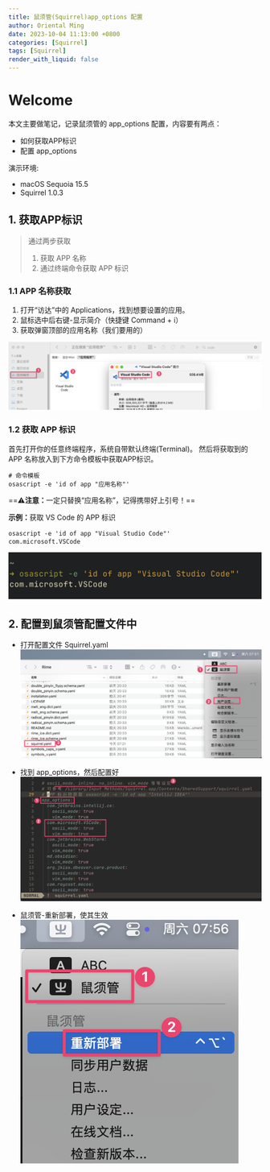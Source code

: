 ```yaml
---
title: 鼠须管(Squirrel)app_options 配置
author: Oriental Ming
date: 2023-10-04 11:13:00 +0800
categories: [Squirrel]
tags: [Squirrel]
render_with_liquid: false
---
```


# Welcome

本文主要做笔记，记录鼠须管的 app_options 配置，内容要有两点：

+ 如何获取APP标识
+ 配置 app_options

演示环境:

+ macOS Sequoia 15.5
+ Squirrel 1.0.3

## 1. 获取APP标识

> 通过两步获取
>
> 1. 获取 APP 名称
> 2. 通过终端命令获取 APP 标识

### 1.1 APP 名称获取

1. 打开“访达”中的 Applications，找到想要设置的应用。
2. 鼠标选中后右键-显示简介（快捷键 Command + i）
3. 获取弹窗顶部的应用名称（我们要用的）

![alt text](../../assets/img/2025-05-17-squirrel/2025-05-17-07-42-24.png)

### 1.2 获取 APP 标识

首先打开你的任意终端程序，系统自带默认终端(Terminal)。
然后将获取到的 APP 名称放入到下方命令模板中获取APP标识。

```shell
# 命令模板
osascript -e 'id of app "应用名称"'
```

==⚠️<b>注意：</b>一定只替换“应用名称”，记得携带好上引号！==

<b>示例：</b>获取 VS Code 的 APP 标识

```shell
osascript -e 'id of app "Visual Studio Code"'
com.microsoft.VSCode
```

![APP标识](/assets/img/2025-05-17-squirrel/2025-05-17-07-49-40.png)

## 2. 配置到鼠须管配置文件中

+ 打开配置文件 Squirrel.yaml
![配置文件地址](/assets/img/2025-05-17-squirrel/2025-05-17-07-51-31.png)

+ 找到 app_options，然后配置好
![app_options位置](/assets/img/2025-05-17-squirrel/2025-05-17-07-55-17.png)

+ 鼠须管-重新部署，使其生效
![重新部署](/assets/img/2025-05-17-squirrel/2025-05-17-07-56-35.png)
